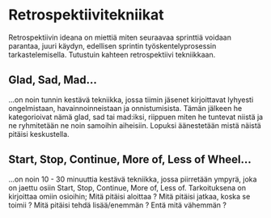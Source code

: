 # Retrospektiivitekniikat 

Retrospektiivin ideana on miettiä miten seuraavaa sprinttiä voidaan parantaa, juuri käydyn, edellisen sprintin työskentelyprosessin tarkastelemisella.
Tutustuin kahteen retrospektiivi tekniikkaan. 

## Glad, Sad, Mad...
...on noin tunnin kestävä tekniikka, jossa tiimin jäsenet kirjoittavat lyhyesti ongelmistaan, havainnoinneistaan ja onnistumisista.
Tämän jälkeen he kategorioivat nämä glad, sad tai mad:iksi, riippuen miten he tuntevat niistä ja ne ryhmitetään ne noin samoihin aiheisiin.
Lopuksi äänestetään mistä näistä pitäisi keskustella.

## Start, Stop, Continue, More of, Less of Wheel...
...on noin 10 - 30 minuuttia kestävä tekniikka, jossa piirretään ympyrä, joka on jaettu osiin Start, Stop, Continue, More of, Less of. Tarkoituksena on kirjoittaa omiin osioihin; 
Mitä pitäisi aloittaa ? Mitä pitäisi jatkaa, koska se toimii ? Mitä pitäisi tehdä lisää/enemmän ? Entä mitä vähemmän ?